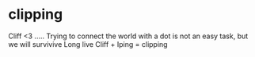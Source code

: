 # clipping
Cliff <3 .....
Trying to connect the world with a dot is not an easy task, but we will survivive
Long live Cliff + Iping = clipping

